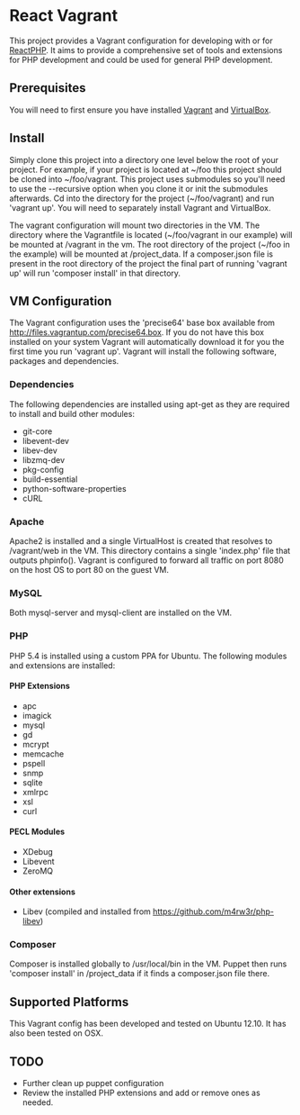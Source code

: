 # React Vagrant

This project provides a Vagrant configuration for developing with or for [ReactPHP](https://github.com/reactphp). It aims to provide a comprehensive set of tools and extensions for PHP development and could be used for general PHP development.

## Prerequisites

You will need to first ensure you have installed [Vagrant](http://www.vagrantup.com/downloads) and [VirtualBox](https://www.virtualbox.org/wiki/Downloads).

## Install

Simply clone this project into a directory one level below the root of your project. For example, if your project is located at ~/foo this project should be cloned into ~/foo/vagrant. This project uses submodules so you'll need to use the --recursive option when you clone it or init the submodules afterwards. Cd into the directory for the project (~/foo/vagrant) and run 'vagrant up'. You will need to separately install Vagrant and VirtualBox.

The vagrant configuration will mount two directories in the VM. The directory where the Vagrantfile is located (~/foo/vagrant in our example) will be mounted at /vagrant in the vm. The root directory of the project (~/foo in the example) will be mounted at /project\_data. If a composer.json file is present in the root directory of the project the final part of running 'vagrant up' will run 'composer install' in that directory.

## VM Configuration

The Vagrant configuration uses the 'precise64' base box available from http://files.vagrantup.com/precise64.box. If you do not have this box installed on your system Vagrant will automatically download it for you the first time you run 'vagrant up'. Vagrant will install the following software, packages and dependencies.

### Dependencies

The following dependencies are installed using apt-get as they are required to install and build other modules:

- git-core
- libevent-dev
- libev-dev
- libzmq-dev
- pkg-config
- build-essential
- python-software-properties
- cURL

### Apache

Apache2 is installed and a single VirtualHost is created that resolves to /vagrant/web in the VM. This directory contains a single 'index.php' file that outputs phpinfo(). Vagrant is configured to forward all traffic on port 8080 on the host OS to port 80 on the guest VM.

### MySQL

Both mysql-server and mysql-client are installed on the VM.

### PHP

PHP 5.4 is installed using a custom PPA for Ubuntu. The following modules and extensions are installed:

#### PHP Extensions

- apc
- imagick 
- mysql 
- gd 
- mcrypt 
- memcache 
- pspell 
- snmp 
- sqlite 
- xmlrpc 
- xsl 
- curl

#### PECL Modules

- XDebug
- Libevent
- ZeroMQ

#### Other extensions

- Libev (compiled and installed from https://github.com/m4rw3r/php-libev)

### Composer

Composer is installed globally to /usr/local/bin in the VM. Puppet then runs 'composer install' in /project\_data if it finds a composer.json file there.

## Supported Platforms

This Vagrant config has been developed and tested on Ubuntu 12.10. It has also been tested on OSX.

## TODO

- Further clean up puppet configuration
- Review the installed PHP extensions and add or remove ones as needed.
